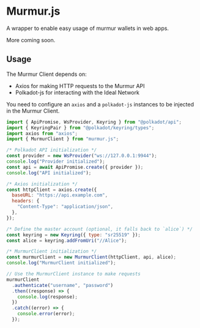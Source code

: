 # Murmur.js

A wrapper to enable easy usage of murmur wallets in web apps.

More coming soon.

## Usage

The Murmur Client depends on:

- Axios for making HTTP requests to the Murmur API
- Polkadot-js for interacting with the Ideal Network

You need to configure an `axios` and a `polkadot-js` instances to be injected in the Murmur Client.

```javascript
import { ApiPromise, WsProvider, Keyring } from "@polkadot/api";
import { KeyringPair } from "@polkadot/keyring/types";
import axios from "axios";
import { MurmurClient } from "murmur.js";

/* Polkadot API initialization */
const provider = new WsProvider("ws://127.0.0.1:9944");
console.log("Provider initialized");
const api = await ApiPromise.create({ provider });
console.log("API initialized");

/* Axios initialization */
const httpClient = axios.create({
  baseURL: "https://api.example.com",
  headers: {
    "Content-Type": "application/json",
  },
});

/* Define the master account (optional, it falls back to `alice`) */
const keyring = new Keyring({ type: "sr25519" });
const alice = keyring.addFromUri("//Alice");

/* MurmurClient initialization */
const murmurClient = new MurmurClient(httpClient, api, alice);
console.log("MurmurClient initialized");

// Use the MurmurClient instance to make requests
murmurClient
  .authenticate("username", "password")
  .then((response) => {
    console.log(response);
  })
  .catch((error) => {
    console.error(error);
  });
```
